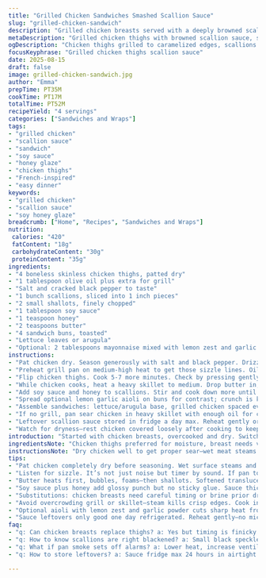 ```yaml
---
title: "Grilled Chicken Sandwiches Smashed Scallion Sauce"
slug: "grilled-chicken-sandwich"
description: "Grilled chicken breasts served with a deeply browned scallion sauce giving a punch. Chicken marinated lightly, grilled until caramelized edges appear. Sauce skillet-sizzled till scallions blacken, sharp smell releases. Toasted buns or rustic bread, crunchy and warm. Balances charred vegetal notes with tender meat texture. Ingredient swaps possible: chicken thighs for juicier bite; leeks instead of scallions for mild sweetness. Prep and cook controlled by visual signs more than clocks. Sauces often overlooked–charring aromatics flips flavor profiles. Sandwich textures layered with crisp lettuce or creamy spread. Pragmatic techniques cut down mess and time. A relaxed, messy dinner or sharp midday fix."
metaDescription: "Grilled chicken thighs with browned scallion sauce, soy-honey glaze, crisp bread, and sharp aromatics for layered textures and bold smoky notes."
ogDescription: "Chicken thighs grilled to caramelized edges, scallions blackened in butter with soy and honey glaze. Bite smoky, juicy, crunchy layers fast."
focusKeyphrase: "Grilled chicken thighs scallion sauce"
date: 2025-08-15
draft: false
image: grilled-chicken-sandwich.jpg
author: "Emma"
prepTime: PT35M
cookTime: PT17M
totalTime: PT52M
recipeYield: "4 servings"
categories: ["Sandwiches and Wraps"]
tags:
- "grilled chicken"
- "scallion sauce"
- "sandwich"
- "soy sauce"
- "honey glaze"
- "chicken thighs"
- "French-inspired"
- "easy dinner"
keywords:
- "grilled chicken"
- "scallion sauce"
- "soy honey glaze"
breadcrumb: ["Home", "Recipes", "Sandwiches and Wraps"]
nutrition: 
 calories: "420"
 fatContent: "18g"
 carbohydrateContent: "30g"
 proteinContent: "35g"
ingredients:
- "4 boneless skinless chicken thighs, patted dry"
- "1 tablespoon olive oil plus extra for grill"
- "Salt and cracked black pepper to taste"
- "1 bunch scallions, sliced into 1 inch pieces"
- "2 small shallots, finely chopped"
- "1 tablespoon soy sauce"
- "1 teaspoon honey"
- "2 teaspoons butter"
- "4 sandwich buns, toasted"
- "Lettuce leaves or arugula"
- "Optional: 2 tablespoons mayonnaise mixed with lemon zest and garlic powder"
instructions:
- "Pat chicken dry. Season generously with salt and black pepper. Drizzle olive oil over. Let rest 10 minutes to temper. Skinless thighs give more forgiving cook than breasts, juicier finish, trust me."
- "Preheat grill pan on medium-high heat to get those sizzle lines. Oil pan lightly. Lay chicken skin side down if any skin present; otherwise just flat. Listen for the sizzle, that’s the sound of the Maillard reaction kicking in. Don’t move too soon—wait for caramelized edges to form. Roughly 6-8 minutes."
- "Flip chicken thighs. Cook 5-7 more minutes. Check by pressing gently: chicken should feel firm but not rock hard. Use finger test—not just timer."
- "While chicken cooks, heat a heavy skillet to medium. Drop butter in; let bubble, foam. Add shallots first—soften until translucent, about 2 minutes. Then add scallions. Immediately the edges start curling, the aroma darkens, you want black speckles appearing, not total burn. Stir frequently, about 7-9 minutes. Listen for crackles. Scallions should crisp and color deep mahogany. Watch closely. If burned black bitter, reduce heat next time."
- "Add soy sauce and honey to scallions. Stir and cook down more until sauce thickens slightly. If too sticky, splash water to loosen. Sauce should coat scallions, glossy with punch."
- "Spread optional lemon garlic aioli on buns for contrast; crunch is key here so lightly toast again if soft."
- "Assemble sandwiches: lettuce/arugula base, grilled chicken spaced evenly, spoon scallion sauce on top generously. Bite into mix of smoky umami, bright scallion heat, soft juicy meat with bread taste and texture."
- "If no grill, pan sear chicken in heavy skillet with enough oil for char. Flip carefully to avoid tearing meat. Overcrowding causes steam, no crisp edges."
- "Leftover scallion sauce stored in fridge a day max. Reheat gently or serve cold as accent condiment."
- "Watch for dryness—rest chicken covered loosely after cooking to keep juices trapped. No immediate slicing before rest or toughness galore."
introduction: "Started with chicken breasts, overcooked and dry. Switched to thighs over time for moistness. Needed sauce punch—plain mayo felt flat. Scallion sauce charred dark in skillet gave unexpected smoky twang. Shallots add sweetness in background, balancing burnt edges. Learned key hot pan and texture cues. Sandwich bread toasted just right—crisp yet chewy. The sticky sweet soy-honey glaze helped pull everything together. Holding back on heavy sauces keeps bright scallion flavor intact. Tried leeks once, milder but less character. Perfect for casual meals that demand layers of flavor and crunch. Essential kitchen tricks: timing by sound, feel and sight beats alarm clocks every time."
ingredientsNote: "Chicken thighs preferred for moisture, breast needs very careful timing or brining first. Scallions sliced into chunks to blacken without disintegrating, allows caramelized charred flavor with crunch bits. Shallots soften first to add sweet baseline, dark burnt scallions otherwise can overwhelm. Soy sauce and honey balance smoke with umami and touch sweetness but adjust per taste. If no sandwich buns, use baguette halves or ciabatta for crust contrast. Aioli mix optional but cuts char heat and adds moisture. Olive oil not just flavor but prevents sticking on grill and frying pan. Keep herbs fresh for best aromatics. If scallions not available, try mild leeks but lower heat, longer cook. Don’t overcrowd pan or steam develops ruining that crunch."
instructionsNote: "Dry chicken well to get proper sear—wet meat steams instead. Heat grill or pan until very hot so chicken hits sizzling surface immediately. Flip only when edges look caramelized and chicken releases easily. Press finger for firmness indication. Sauce is all about patience—shallots soften fully before scallions go in. Scallions need direct contact with hot fat to blacken spots, stir constantly to prevent full burn. When soy and honey mix added, sauce thickens and glossy sheen develops, must coat scallions not pool at bottom. Toast buns with care—too light and bread chewy, too dark and bitter. Assemble fast to keep contrast of hot chicken and crunchy fresh greens. Rest chicken after cooking prevents drying. If pan searing instead, add small splash water and cover briefly if meat tough. Otherwise trust your senses: smell, sight, touch over timers."
tips:
- "Pat chicken completely dry before seasoning. Wet surface steams and kills that needed Maillard crust. Olive oil spread evenly—not drips, just enough to coat. Let rest post-oil for moisture to temper; not fridge cold going on hot pan."
- "Listen for sizzle. It’s not just noise but timer by sound. If pan too cold, no crust, if too hot, edges blacken before center cooks. Flip only when chicken releases easy—resistant means it’s not ready. Press test near thickest part feels springy but firm, no jiggly or rock hard."
- "Butter heats first, bubbles, foams—then shallots. Softened translucent, not burnt, about two minutes. Add scallions chunks right after, stir constantly. Want curling, black speckles on edges only. If black all over bitter, heat too high or left still. Crackles sound means sugars caramelizing."
- "Soy sauce plus honey add glossy punch but no sticky glue. Sauce thickens slightly, coats scallions. If too thick, splash water. Too runny, cook down more. Taste balance matters—smoky edge meets sweet but not overpoweringly sticky. Adjust per scallion quality too."
- "Substitutions: chicken breasts need careful timing or brine prior dry cook. Leeks milder than scallions, longer cook time lower temp; less crunch but sweet subtle notes. Bread swap depends on crunch—brioche too soft, ciabatta or baguette best for texture contrast."
- "Avoid overcrowding grill or skillet—steam kills crisp edges. Cook in batches if needed. Flip chicken thighs gently to keep shape intact. Rest chicken covered loosely after cooking traps juices. Cut right off heat to avoid dry tough bites. Timing beats clocks here."
- "Optional aioli with lemon zest and garlic powder cuts sharp heat from charred scallions but keep spread thin. Toast buns twice if soft, crunch reactivated makes solid sandwich structure. Greens like arugula or lettuce layered under chicken add fresh crisp contrast, don’t skip."
- "Sauce leftovers only good one day refrigerated. Reheat gently—no microwave full blast or burnt bitter appears. Serve cold as condiment accent or warmed briefly to revive gloss and soften scallion crunch. Scallions degrade fast, flavor fades fast too."
faq:
- "q: Can chicken breasts replace thighs? a: Yes but timing is finicky. Breasts dry fast no skin. Brine helps keep moist or cook low and slow. Flip faster, watch edges caramelize quickly. Thighs more forgiving, juicier, better crust without drying."
- "q: How to know scallions are right blackened? a: Small black speckles on edges, crackle sound popping like tiny fireworks but not full charred black. Should look mahogany, not burnt. Burnt means bitter taste and ruins sauce base. Constant stir stops full burn."
- "q: What if pan smoke sets off alarms? a: Lower heat, increase ventilation. Use heavy skillet over grill pan cooler temp. Butter foams first then add shallots helps buffer heat spike. Oil also prevents burning. Don’t leave unattended, quick quick stir."
- "q: How to store leftovers? a: Sauce fridge max 24 hours in airtight container or jar. Chicken cold stays okay 2-3 days wrapped. Bread best eaten day of. Reheat chicken low and slow to avoid rubber texture. Sauces lose snap if left longer, degrade flavor fast."

---
```

